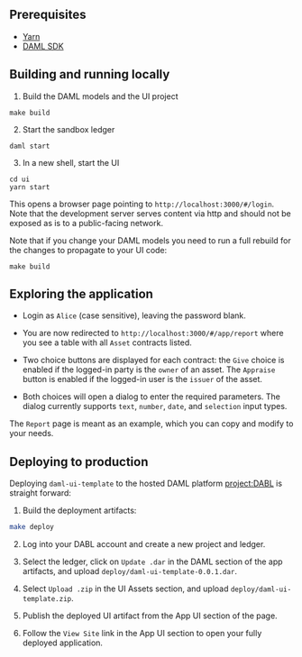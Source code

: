 ## Prerequisites

* [Yarn](https://yarnpkg.com/lang/en/docs/install/)
* [DAML SDK](https://docs.daml.com/getting-started/installation.html)

## Building and running locally

1. Build the DAML models and the UI project
```
make build
```

2. Start the sandbox ledger
```
daml start
```

3. In a new shell, start the UI
```
cd ui
yarn start
```

This opens a browser page pointing to `http://localhost:3000/#/login`. Note that the development server serves content via http and should not be exposed as is to a public-facing network.

Note that if you change your DAML models you need to run a full rebuild for the changes to propagate to your UI code:
```
make build
```

## Exploring the application

- Login as `Alice` (case sensitive), leaving the password blank.

- You are now redirected to `http://localhost:3000/#/app/report` where you see a table with all `Asset` contracts listed.

- Two choice buttons are displayed for each contract: the `Give` choice is enabled if the logged-in party is the `owner` of an asset. The `Appraise` button is enabled if the logged-in user is the `issuer` of the asset.

- Both choices will open a dialog to enter the required parameters. The dialog currently supports `text`, `number`, `date`, and `selection` input types.

The `Report` page is meant as an example, which you can copy and modify to your needs.

## Deploying to production

Deploying `daml-ui-template` to the hosted DAML platform [project:DABL](http://projectdabl.com/) is straight forward:

1. Build the deployment artifacts:

```bash
make deploy
```

2. Log into your DABL account and create a new project and ledger.

3. Select the ledger, click on `Update .dar` in the DAML section of the app artifacts, and upload `deploy/daml-ui-template-0.0.1.dar`.

4. Select `Upload .zip` in the UI Assets section, and upload `deploy/daml-ui-template.zip`.

5. Publish the deployed UI artifact from the App UI section of the page.

6. Follow the `View Site` link in the App UI section to open your fully deployed application.